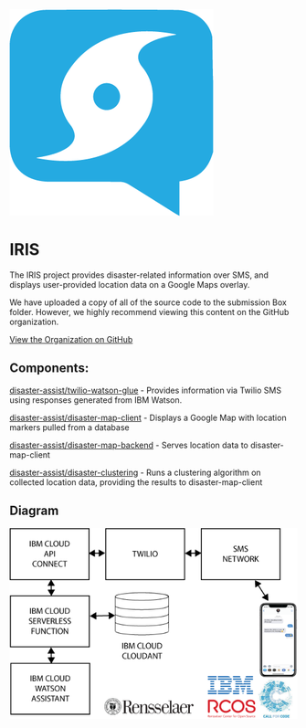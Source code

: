 ![Logo](art/Logo.png)

# IRIS

The IRIS project provides disaster-related information over SMS, and displays user-provided location data on a Google Maps overlay.

We have uploaded a copy of all of the source code to the submission Box folder. However, we highly recommend viewing this content on the GitHub organization.

[View the Organization on GitHub](https://github.com/disaster-assist)

## Components:

[disaster-assist/twilio-watson-glue](https://github.com/disaster-assist/twilio-watson-glue) - Provides information via Twilio SMS using responses generated from IBM Watson.

[disaster-assist/disaster-map-client](https://github.com/disaster-assist/disaster-map-client) - Displays a Google Map with location markers pulled from a database

[disaster-assist/disaster-map-backend](https://github.com/disaster-assist/disaster-map-backend) - Serves location data to disaster-map-client

[disaster-assist/disaster-clustering](https://github.com/disaster-assist/disaster-clustering) - Runs a clustering algorithm on collected location data, providing the results to disaster-map-client

## Diagram
![Diagram](art/Diagram.png)

